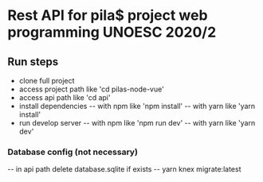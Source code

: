 # Rest API for pila$ project web programming UNOESC 2020/2

## Run steps
- clone full project
- access project path like 'cd pilas-node-vue'
- access api path like 'cd api'
- install dependencies
  -- with npm like 'npm install'
  -- with yarn like 'yarn install'
- run develop server
  -- with npm like 'npm run dev'
  -- with yarn like 'yarn dev'

### Database config (not necessary)
-- in api path delete database.sqlite if exists
-- yarn knex migrate:latest